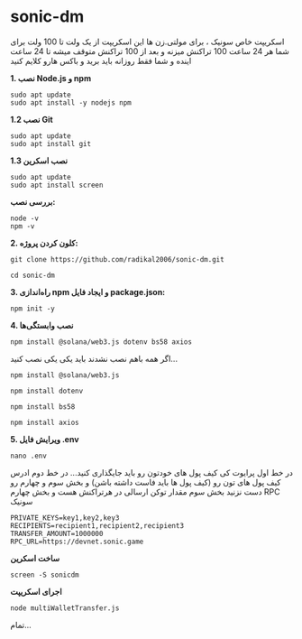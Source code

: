 # sonic-dm
اسکریپت خاص سونیک ، برای مولتی.زن ها 
این اسکریپت از یک ولت تا 100 ولت برای شما هر 24 ساعت 100 تراکنش میزنه و بعد از 100 تراکنش متوقف میشه تا 24 ساعت اینده
و شما فقط روزانه باید برید و باکس هارو کلایم کنید

**1. نصب Node.js و npm**
```
sudo apt update
sudo apt install -y nodejs npm
```
**1.2 نصب Git**
```
sudo apt update
sudo apt install git
```
**1.3 نصب اسکرین**
```
sudo apt update
sudo apt install screen
```
**بررسی نصب:**
```
node -v
npm -v
```
**2. کلون کردن پروژه:**
```
git clone https://github.com/radikal2006/sonic-dm.git

cd sonic-dm
```
**3. راه‌اندازی npm و ایجاد فایل package.json:**
```
npm init -y
```
**4. نصب وابستگی‌ها**
```
npm install @solana/web3.js dotenv bs58 axios
```
اگر همه باهم نصب نشدند باید یکی یکی نصب کنید...
```
npm install @solana/web3.js
```
```
npm install dotenv
```
```
npm install bs58
```
```
npm install axios
```

**5. ویرایش فایل .env**
```
nano .env
```
در خط اول پرایوت کی کیف پول های خودتون رو باید جایگذاری کنید...
در خط دوم ادرس کیف پول های تون رو (کیف پول ها باید فاست داشته باشن)
و بخش سوم و چهارم رو دست نزنید
بخش سوم مقدار توکن ارسالی در هرتراکنش هست و بخش چهارم RPC سونیک
```
PRIVATE_KEYS=key1,key2,key3
RECIPIENTS=recipient1,recipient2,recipient3
TRANSFER_AMOUNT=1000000
RPC_URL=https://devnet.sonic.game
```
**ساخت اسکرین**
```
screen -S sonicdm
```
**اجرای اسکریپت**
```
node multiWalletTransfer.js
```
تمام...
